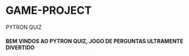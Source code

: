 # GAME-PROJECT

PYTRON QUIZ

<h4>BEM VINDOS AO PYTRON QUIZ, JOGO DE PERGUNTAS ULTRAMENTE DIVERTIDO<h4>
